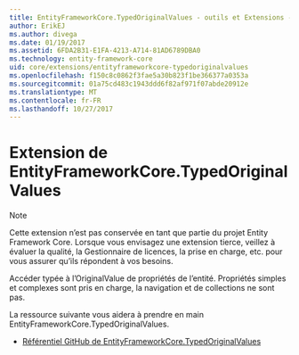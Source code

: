```yaml
---
title: EntityFrameworkCore.TypedOriginalValues - outils et Extensions - EF Core
author: ErikEJ
ms.author: divega
ms.date: 01/19/2017
ms.assetid: 6FDA2B31-E1FA-4213-A714-81AD6789DBA0
ms.technology: entity-framework-core
uid: core/extensions/entityframeworkcore-typedoriginalvalues
ms.openlocfilehash: f150c8c0862f3fae5a30b823f1be366377a0353a
ms.sourcegitcommit: 01a75cd483c1943ddd6f82af971f07abde20912e
ms.translationtype: MT
ms.contentlocale: fr-FR
ms.lasthandoff: 10/27/2017
---
```

# <a name="entityframeworkcoretypedoriginalvalues-extension"></a>Extension de EntityFrameworkCore.TypedOriginalValues

> [!NOTE]  
> Cette extension n’est pas conservée en tant que partie du projet Entity Framework Core. Lorsque vous envisagez une extension tierce, veillez à évaluer la qualité, la Gestionnaire de licences, la prise en charge, etc. pour vous assurer qu’ils répondent à vos besoins.

Accéder typée à l’OriginalValue de propriétés de l’entité. Propriétés simples et complexes sont pris en charge, la navigation et de collections ne sont pas.

La ressource suivante vous aidera à prendre en main EntityFrameworkCore.TypedOriginalValues.
* [Référentiel GitHub de EntityFrameworkCore.TypedOriginalValues](https://github.com/NickStrupat/EntityFramework.TypedOriginalValues/)
